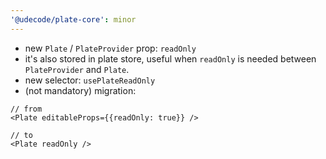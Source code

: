 ```yaml
---
'@udecode/plate-core': minor
---
```


- new `Plate` / `PlateProvider` prop: `readOnly`
- it's also stored in plate store, useful when `readOnly` is needed between `PlateProvider` and `Plate`. 
- new selector: `usePlateReadOnly`
- (not mandatory) migration:
```tsx
// from
<Plate editableProps={{readOnly: true}} />

// to
<Plate readOnly />
```

